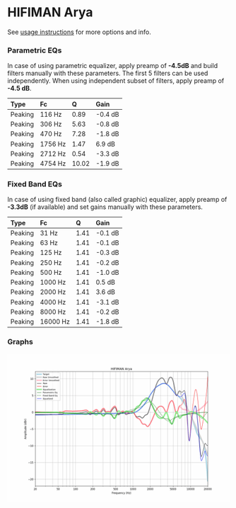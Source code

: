 # HIFIMAN Arya
See [usage instructions](https://github.com/jaakkopasanen/AutoEq#usage) for more options and info.

### Parametric EQs
In case of using parametric equalizer, apply preamp of **-4.5dB** and build filters manually
with these parameters. The first 5 filters can be used independently.
When using independent subset of filters, apply preamp of **-4.5 dB**.

| Type    | Fc      |     Q | Gain    |
|:--------|:--------|:------|:--------|
| Peaking | 116 Hz  |  0.89 | -0.4 dB |
| Peaking | 306 Hz  |  5.63 | -0.8 dB |
| Peaking | 470 Hz  |  7.28 | -1.8 dB |
| Peaking | 1756 Hz |  1.47 | 6.9 dB  |
| Peaking | 2712 Hz |  0.54 | -3.3 dB |
| Peaking | 4754 Hz | 10.02 | -1.9 dB |

### Fixed Band EQs
In case of using fixed band (also called graphic) equalizer, apply preamp of **-3.3dB**
(if available) and set gains manually with these parameters.

| Type    | Fc       |    Q | Gain    |
|:--------|:---------|:-----|:--------|
| Peaking | 31 Hz    | 1.41 | -0.1 dB |
| Peaking | 63 Hz    | 1.41 | -0.1 dB |
| Peaking | 125 Hz   | 1.41 | -0.3 dB |
| Peaking | 250 Hz   | 1.41 | -0.2 dB |
| Peaking | 500 Hz   | 1.41 | -1.0 dB |
| Peaking | 1000 Hz  | 1.41 | 0.5 dB  |
| Peaking | 2000 Hz  | 1.41 | 3.6 dB  |
| Peaking | 4000 Hz  | 1.41 | -3.1 dB |
| Peaking | 8000 Hz  | 1.41 | -0.2 dB |
| Peaking | 16000 Hz | 1.41 | -1.8 dB |

### Graphs
![](./HIFIMAN%20Arya.png)